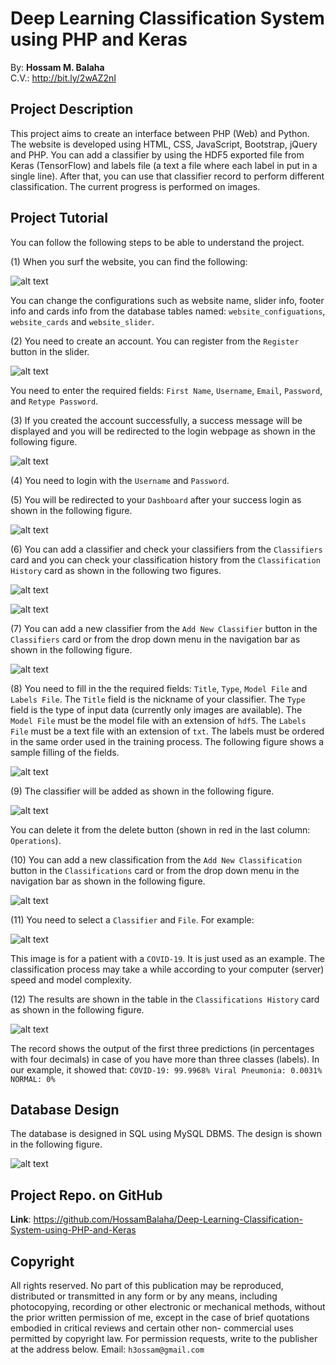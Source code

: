 # Deep Learning Classification System using PHP and Keras
By: **Hossam M. Balaha**
<br>
C.V.: http://bit.ly/2wAZ2nI


## Project Description
This project aims to create an interface between PHP (Web) and Python.
The website is developed using HTML, CSS, JavaScript, Bootstrap, jQuery and PHP.
You can add a classifier by using the HDF5 exported file from Keras (TensorFlow) and 
labels file (a text a file where each label in put in a single line).
After that, you can use that classifier record to perform different classification.
The current progress is performed on images.


## Project Tutorial
You can follow the following steps to be able to understand the project.

(1) When you surf the website, you can find the following:

![alt text](./assets/images/shot-1.png)

You can change the configurations such as website name, slider info, footer info 
and cards info from the database tables named: `website_configuations`,
 `website_cards` and `website_slider`.

(2) You need to create an account. You can register from the `Register` button 
in the slider.

![alt text](./assets/images/shot-2.png)

You need to enter the required fields: `First Name`, `Username`, `Email`, 
`Password`, and `Retype Password`.

(3) If you created the account successfully, a success message will be displayed 
and you will be redirected to the login webpage as shown in the following figure.

![alt text](./assets/images/shot-3.png)

(4) You need to login with the `Username` and `Password`.

(5) You will be redirected to your `Dashboard` after your success login as shown
in the following figure.

![alt text](./assets/images/shot-4.png)

(6) You can add a classifier and check your classifiers from the
`Classifiers` card and you can check your classification history from 
the `Classification History` card as shown in the following two figures.

![alt text](./assets/images/shot-5.png)

![alt text](./assets/images/shot-6.png)

(7) You can add a new classifier from the `Add New Classifier` button in the
`Classifiers` card or from the drop down menu in the navigation bar
as shown in the following figure.

![alt text](./assets/images/shot-7.png)

(8) You need to fill in the the required fields: `Title`, `Type`, `Model File`
and `Labels File`. The `Title` field is the nickname of your classifier.
The `Type` field is the type of input data (currently only images are available).
The `Model File` must be the model file with an extension of `hdf5`.
The `Labels File` must be a text file with an extension of `txt`. The labels must
be ordered in the same order used in the training process. The following figure shows
a sample filling of the fields.

![alt text](./assets/images/shot-8.png)

(9) The classifier will be added as shown in the following figure.

![alt text](./assets/images/shot-9.png)

You can delete it from the delete button (shown in red in the last column: `Operations`).

(10) You can add a new classification from the `Add New Classification` button in the
`Classifications` card or from the drop down menu in the navigation bar
as shown in the following figure.

![alt text](./assets/images/shot-10.png)

(11) You need to select a `Classifier` and `File`. For example:

![alt text](./assets/images/shot-11.png)

This image is for a patient with a `COVID-19`. It is just used as an example.
The classification process may take a while according to your computer (server) speed
and model complexity.

(12) The results are shown in the table in the `Classifications History` card
as shown in the following figure.

![alt text](./assets/images/shot-12.png)

The record shows the output of the first three predictions 
(in percentages with four decimals)
in case of you have more than three classes (labels). 
In our example, it showed that:
`COVID-19: 99.9968% Viral Pneumonia: 0.0031% NORMAL: 0%`


## Database Design
The database is designed in SQL using MySQL DBMS. The design is shown
in the following figure.

![alt text](./assets/images/shot-13.png)


## Project Repo. on GitHub
**Link**: https://github.com/HossamBalaha/Deep-Learning-Classification-System-using-PHP-and-Keras


## Copyright
All rights reserved. No part of this publication may be reproduced, distributed or 
transmitted in any form or by any means, including photocopying, recording or other 
electronic or mechanical methods, without the prior written permission of me, except in 
the case of brief quotations embodied in critical reviews and certain other non-
commercial uses permitted by copyright law. For permission requests, write to the 
publisher at the address below.
Email: `h3ossam@gmail.com`


